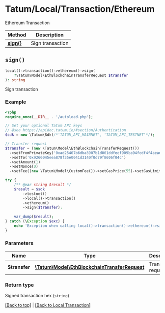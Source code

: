 # Tatum/Local/Transaction/Ethereum

Ethereum Transaction

Method | Description
------------- | -------------
[**sign()**](#sign) | Sign transaction

## `sign()`

```php
local()->transaction()->ethereum()->sign(
    ?\Tatum\Model\EthBlockchainTransferRequest $transfer
): string
```
Sign transaction

### Example

```php
<?php
require_once(__DIR__ . '/autoload.php');

// Set your optional Tatum API keys
// @see https://apidoc.tatum.io/#section/Authentication
$sdk = new \Tatum\Sdk(/*'TATUM_API_MAINNET', 'TATUM_API_TESTNET'*/);

// Transfer request
$transfer = (new \Tatum\Model\EthBlockchainTransferRequest())
  ->setFromPrivateKey('0xad25407b6dba3907b1d001ddfecf909ba94fcdf4f4aead108709598b125e9585')
  ->setTo('0x9266045eea878f35e0041d3140f0d79f8606f04c')
  ->setAmount(1)
  ->setNonce(0)
  ->setFee((new \Tatum\Model\CustomFee())->setGasPrice(55)->setGasLimit(60));

try {
    /** @var string $result */
    $result = $sdk
        ->testnet()
        ->local()->transaction()
        ->ethereum()
        ->sign($transfer);
    
    var_dump($result);
} catch (\Exception $exc) {
    echo 'Exception when calling local()->transaction()->ethereum()->sign(): ', $exc->getMessage(), PHP_EOL;
}
```

### Parameters

Name | Type | Description  | Notes
------------- | ------------- | ------------- | -------------
**$transfer** | [**\Tatum\Model\EthBlockchainTransferRequest**](../../Model/EthBlockchainTransferRequest.md) | Transfer request | 

### Return type

Signed transaction hex (`string`)

[[Back to top]](#) | [[Back to Local Transaction]](../../index.md#local-transaction)
